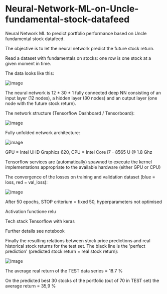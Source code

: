 # Neural-Network-ML-on-Uncle-fundamental-stock-datafeed
Neural Network ML to predict portfolio performance based on Uncle fundamental stock datafeed.

The objective is to let the neural network predict the future stock return.

Read a dataset with fundamentals on stocks: one row is one stock at a given moment in time.

The data looks like this:

![image](https://user-images.githubusercontent.com/78446548/109012385-3f1c2f00-76b2-11eb-8b00-a494ca2825c7.png)

The neural network is 12 * 30 * 1 fully connected deep NN consisting of an input layer (12 nodes), a hidden layer (30 nodes) and an output layer (one node with the future stock return).

The network structure (Tensorflow Dashboard / Tensorboard):

![image](https://user-images.githubusercontent.com/78446548/109649651-809e5580-7b5c-11eb-9169-e7123a4005e1.png)

Fully unfolded network architecture:

![image](https://user-images.githubusercontent.com/78446548/111709943-e5d69400-8848-11eb-9c9e-695f925c9d06.png)

GPU = Intel UHD Graphics 620, CPU = Intel Core i7 - 8565 U @ 1.8 Ghz

Tensorflow services are (automatically) spawned to execute the kernel implementations appropriate to the available hardware (either GPU or CPU)

The convergence of the losses on training and validation dataset (blue = loss, red = val_loss):

![image](https://user-images.githubusercontent.com/78446548/109648782-513b1900-7b5b-11eb-8b24-322bb3fd5226.png)

After 50 epochs, STOP criterium = fixed 50, hyperparameters not optimised

Activation functione relu

Tech stack Tensorflow with keras

Further details see notebook



Finally the resulting relations between stock price predictions and real historical stock returns for the test set. The black line is the 'perfect prediction' (predicted stock return = real stock return):

![image](https://user-images.githubusercontent.com/78446548/109011090-d97b7300-76b0-11eb-8946-71c6629ff51b.png)

The average real return of the TEST data series = 18.7 %

On the predicted best 30 stocks of the portfolio (out of 70 in TEST set) the average return = 35,9 %


